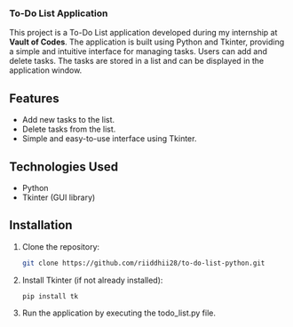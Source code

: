 ### To-Do List Application

This project is a To-Do List application developed during my internship at **Vault of Codes**. The application is built using Python and Tkinter, providing a simple and intuitive interface for managing tasks. Users can add and delete tasks. The tasks are stored in a list and can be displayed in the application window.

## Features
- Add new tasks to the list.
- Delete tasks from the list.
- Simple and easy-to-use interface using Tkinter.

## Technologies Used
- Python
- Tkinter (GUI library)

## Installation
1. Clone the repository:
   ```bash
   git clone https://github.com/riiddhii28/to-do-list-python.git

2. Install Tkinter (if not already installed):
   ```bash
   pip install tk

3. Run the application by executing the todo_list.py file.
